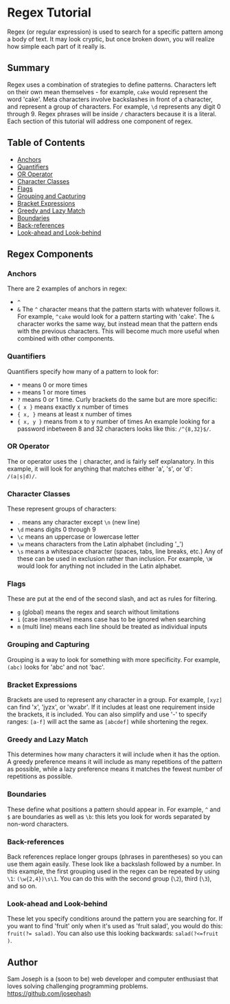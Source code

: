 # Regex Tutorial

Regex (or regular expression) is used to search for a specific pattern among a body of text. It may look cryptic, but once broken down, you will realize how simple each part of it really is.

## Summary

Regex uses a combination of strategies to define patterns. Characters left on their own mean themselves - for example, ```cake``` would represent the word 'cake'. Meta characters involve backslashes in front of a character, and represent a group of characters. For example, ```\d``` represents any digit 0 through 9. Regex phrases will be inside ```/``` characters because it is a literal. Each section of this tutorial will address one component of regex.

## Table of Contents

- [Anchors](#anchors)
- [Quantifiers](#quantifiers)
- [OR Operator](#or-operator)
- [Character Classes](#character-classes)
- [Flags](#flags)
- [Grouping and Capturing](#grouping-and-capturing)
- [Bracket Expressions](#bracket-expressions)
- [Greedy and Lazy Match](#greedy-and-lazy-match)
- [Boundaries](#boundaries)
- [Back-references](#back-references)
- [Look-ahead and Look-behind](#look-ahead-and-look-behind)

## Regex Components

### Anchors
There are 2 examples of anchors in regex:
- ```^```
- ```&```
The ```^``` character means that the pattern starts with whatever follows it. For example, ```^cake``` would look for a pattern starting with 'cake'. The ```&``` character works the same way, but instead mean that the pattern ends with the previous characters. This will become much more useful when combined with other components.

### Quantifiers
Quantifiers specify how many of a pattern to look for:
- ```*``` means 0 or more times
- ```+``` means 1 or more times
- ```?``` means 0 or 1 time.
Curly brackets do the same but are more specific:
- ```{ x }``` means exactly x number of times
- ```{ x, }``` means at least x number of times
- ```{ x, y }``` means from x to y number of times
An example looking for a password inbetween 8 and 32 characters looks like this: ```/^{8,32}$/```.

### OR Operator
The or operator uses the ```|``` character, and is fairly self explanatory. In this example, it will look for anything that matches either 'a', 's', or 'd': ```/(a|s|d)/```.

### Character Classes
These represent groups of characters:
- ```.``` means any character except ```\n``` (new line)
- ```\d``` means digits 0 through 9
- ```\c``` means an uppercase or lowercase letter
- ```\w``` means characters from the Latin alphabet (including '_')
- ```\s``` means a whitespace character (spaces, tabs, line breaks, etc.)
Any of these can be used in exclusion rather than inclusion. For example, ```\W``` would look for anything not included in the Latin alphabet.

### Flags
These are put at the end of the second slash, and act as rules for filtering.
- ```g``` (global) means the regex and search without limitations
- ```i``` (case insensitive) means case has to be ignored when searching
- ```m``` (multi line) means each line should be treated as individual inputs

### Grouping and Capturing
Grouping is a way to look for something with more specificity. For example, ```(abc)``` looks for 'abc' and not 'bac'.

### Bracket Expressions
Brackets are used to represent any character in a group. For example, ```[xyz]``` can find 'x', 'jyzx', or 'wxabr'. If it includes at least one requirement inside the brackets, it is included. You can also simplify and use '-' to specify ranges: ```[a-f]``` will act the same as ```[abcdef]``` while shortening the regex.

### Greedy and Lazy Match
This determines how many characters it will include when it has the option. A greedy preference means it will include as many repetitions of the pattern as possible, while a lazy preference means it matches the fewest number of repetitions as possible.

### Boundaries
These define what positions a pattern should appear in. For example, ```^``` and ```$``` are boundaries as well as ```\b```: this lets you look for words separated by non-word characters.

### Back-references
Back references replace longer groups (phrases in parentheses) so you can use them again easily. These look like a backslash followed by a number. In this example, the first grouping used in the regex can be repeated by using ```\1```: ```(\w{2,4})\s\1```. You can do this with the second group (```\2```), third (```\3```), and so on.

### Look-ahead and Look-behind
These let you specify conditions around the pattern you are searching for. If you want to find 'fruit' only when it's used as 'fruit salad', you would do this: ```fruit(?= salad)```. You can also use this looking backwards: ```salad(?<=fruit )```.

## Author

Sam Joseph is a (soon to be) web developer and computer enthusiast that loves solving challenging programming problems.
<https://github.com/josephash>